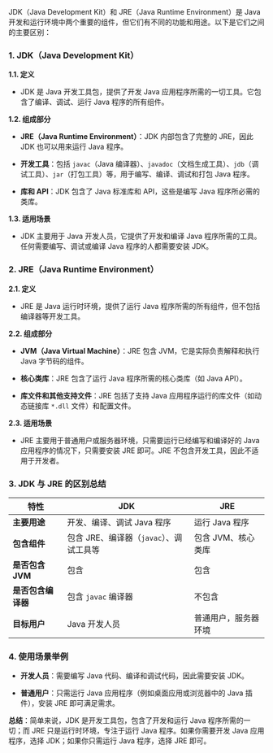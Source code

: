 JDK（Java Development Kit）和 JRE（Java Runtime Environment）是 Java 开发和运行环境中两个重要的组件，但它们有不同的功能和用途。以下是它们之间的主要区别：

### 1. **JDK（Java Development Kit）**

**1.1. 定义**

- JDK 是 Java 开发工具包，提供了开发 Java 应用程序所需的一切工具。它包含了编译、调试、运行 Java 程序的所有组件。

**1.2. 组成部分**

- **JRE（Java Runtime Environment）**：JDK 内部包含了完整的 JRE，因此 JDK 也可以用来运行 Java 程序。
  
- **开发工具**：包括 `javac`（Java 编译器）、`javadoc`（文档生成工具）、`jdb`（调试工具）、`jar`（打包工具）等，用于编写、编译、调试和打包 Java 程序。

- **库和 API**：JDK 包含了 Java 标准库和 API，这些是编写 Java 程序所必需的类库。

**1.3. 适用场景**

- JDK 主要用于 Java 开发人员，它提供了开发和编译 Java 程序所需的工具。任何需要编写、调试或编译 Java 程序的人都需要安装 JDK。

### 2. **JRE（Java Runtime Environment）**

**2.1. 定义**

- JRE 是 Java 运行时环境，提供了运行 Java 程序所需的所有组件，但不包括编译器等开发工具。

**2.2. 组成部分**

- **JVM（Java Virtual Machine）**：JRE 包含 JVM，它是实际负责解释和执行 Java 字节码的组件。

- **核心类库**：JRE 包含了运行 Java 程序所需的核心类库（如 Java API）。

- **库文件和其他支持文件**：JRE 包括了支持 Java 应用程序运行的库文件（如动态链接库 `*.dll` 文件）和配置文件。

**2.3. 适用场景**

- JRE 主要用于普通用户或服务器环境，只需要运行已经编写和编译好的 Java 应用程序的情况下，只需要安装 JRE 即可。JRE 不包含开发工具，因此不适用于开发者。

### 3. **JDK 与 JRE 的区别总结**

| 特性            | JDK                                    | JRE                            |
|-----------------|----------------------------------------|--------------------------------|
| **主要用途**    | 开发、编译、调试 Java 程序             | 运行 Java 程序                  |
| **包含组件**    | 包含 JRE、编译器（`javac`）、调试工具等 | 包含 JVM、核心类库             |
| **是否包含 JVM**| 包含                                   | 包含                           |
| **是否包含编译器** | 包含 `javac` 编译器                   | 不包含                         |
| **目标用户**    | Java 开发人员                          | 普通用户，服务器环境            |

### 4. **使用场景举例**

- **开发人员**：需要编写 Java 代码、编译和调试代码，因此需要安装 JDK。
  
- **普通用户**：只需运行 Java 应用程序（例如桌面应用或浏览器中的 Java 插件），安装 JRE 即可满足需求。

**总结**：简单来说，JDK 是开发工具包，包含了开发和运行 Java 程序所需的一切；而 JRE 只是运行时环境，专注于运行 Java 程序。如果你需要开发 Java 应用程序，选择 JDK；如果你只需运行 Java 程序，选择 JRE 即可。
